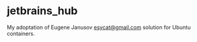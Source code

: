 # jetbrains_hub

My adoptation of Eugene Janusov <esycat@gmail.com> solution for Ubuntu containers. 